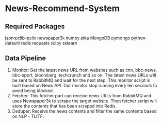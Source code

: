 # News-Recommend-System

## Required Packages
jsonrpclib-pelix
newspaper3k
numpy
pika
MongoDB pymongo
python-dateutil
redis
requests
scipy
sklearn <br>

## Data Pipeline

1. Monitor: Get the latest news URL from websites such as cnn, bbc-news, bbc-sport, bloomberg, techcrunch and so on. The latest news URLs will be sent to RabbitMQ and wait for the next step. This monitor script is built based on News API. Our monitor stop running every ten seconds to avoid being blocked. <br>
2. Fetcher: This fetcher part can receive news URLs from RabbitMQ and uses Newspaper3k to scrape the target website. Then fetcher script will store the contents that has been scraped into Redis. <br>
3. Deduper: Receive the news contents and filter the same contents based on NLP - TLITF. <br>

